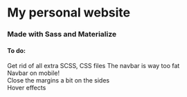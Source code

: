 # My personal website
### Made with Sass and Materialize

#### To do:
Get rid of all extra SCSS, CSS files 
The navbar is way too fat   
Navbar on mobile!  
Close the margins a bit on the sides  
Hover effects